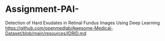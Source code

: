 # Assignment-PAI-
Detection of Hard Exudates in Retinal Fundus Images Using Deep Learning
https://github.com/openmedlab/Awesome-Medical-Dataset/blob/main/resources/IDRID.md
